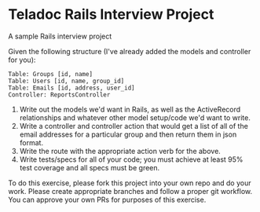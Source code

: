 # Teladoc Rails Interview Project
A sample Rails interview project

Given the following structure (I've already added the models and controller for you):

    Table: Groups [id, name]
    Table: Users [id, name, group_id]
    Table: Emails [id, address, user_id]
    Controller: ReportsController

1. Write out the models we'd want in Rails, as well as the ActiveRecord relationships and whatever other model setup/code we'd want to write.
2. Write a controller and controller action that would get a list of all of the email addresses for a particular group and then return them in json format.
3. Write the route with the appropriate action verb for the above.
4. Write tests/specs for all of your code; you must achieve at least 95% test coverage and all specs must be green.

To do this exercise, please fork this project into your own repo and do your work. Please create appropriate branches and follow a proper git workflow. You can approve your own PRs for purposes of this exercise.
